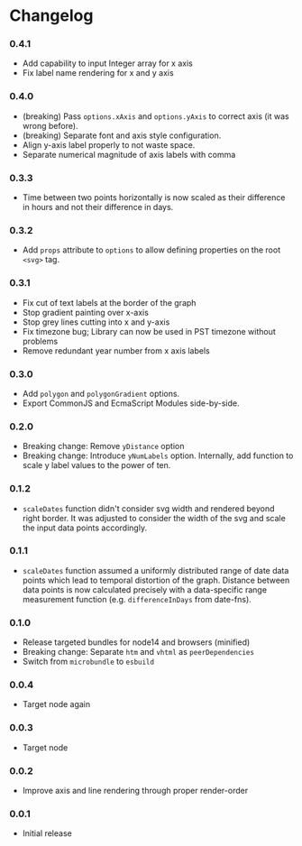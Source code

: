 # Changelog


### 0.4.1

- Add capability to input Integer array for x axis
- Fix label name rendering for x and y axis

### 0.4.0

- (breaking) Pass `options.xAxis` and `options.yAxis` to correct axis
  (it was wrong before).
- (breaking) Separate font and axis style configuration.
- Align y-axis label properly to not waste space.
- Separate numerical magnitude of axis labels with comma

### 0.3.3

- Time between two points horizontally is now scaled as their difference in
  hours and not their difference in days.

### 0.3.2

- Add `props` attribute to `options` to allow defining properties on the root
  `<svg>` tag.

### 0.3.1

- Fix cut of text labels at the border of the graph
- Stop gradient painting over x-axis
- Stop grey lines cutting into x and y-axis
- Fix timezone bug; Library can now be used in PST timezone without problems
- Remove redundant year number from x axis labels

### 0.3.0

- Add `polygon` and `polygonGradient` options.
- Export CommonJS and EcmaScript Modules side-by-side.

### 0.2.0

- Breaking change: Remove `yDistance` option
- Breaking change: Introduce `yNumLabels` option. Internally, add
  function to scale y label values to the power of ten.

### 0.1.2

- `scaleDates` function didn't consider svg width and rendered beyond right
  border. It was adjusted to consider the width of the svg and scale the input
  data points accordingly.

### 0.1.1

- `scaleDates` function assumed a uniformly distributed range of date data
  points which lead to temporal distortion of the graph. Distance between data
  points is now calculated precisely with a data-specific range measurement
  function (e.g. `differenceInDays` from date-fns).

### 0.1.0

- Release targeted bundles for node14 and browsers (minified)
- Breaking change: Separate `htm` and `vhtml` as `peerDependencies`
- Switch from `microbundle` to `esbuild`

### 0.0.4

- Target node again

### 0.0.3

- Target node

### 0.0.2

- Improve axis and line rendering through proper render-order

### 0.0.1

- Initial release
